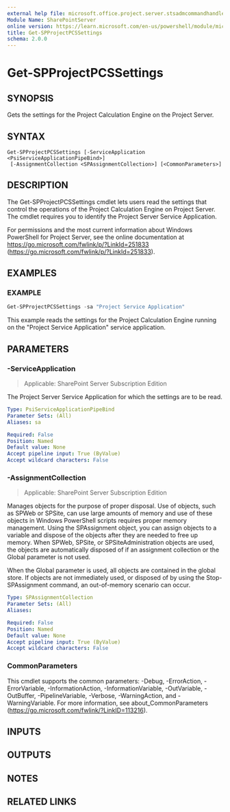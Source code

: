 ```yaml
---
external help file: microsoft.office.project.server.stsadmcommandhandler.dll-help.xml
Module Name: SharePointServer
online version: https://learn.microsoft.com/en-us/powershell/module/microsoft.sharepoint.powershell/get-spprojectpcssettings
title: Get-SPProjectPCSSettings
schema: 2.0.0
---
```


# Get-SPProjectPCSSettings

## SYNOPSIS
Gets the settings for the Project Calculation Engine on the Project Server.

## SYNTAX

```
Get-SPProjectPCSSettings [-ServiceApplication <PsiServiceApplicationPipeBind>]
 [-AssignmentCollection <SPAssignmentCollection>] [<CommonParameters>]
```

## DESCRIPTION
The Get-SPProjectPCSSettings cmdlet lets users read the settings that control the operations of the Project Calculation Engine on Project Server.
The cmdlet requires you to identify the Project Server Service Application.

For permissions and the most current information about Windows PowerShell for Project Server, see the online documentation at https://go.microsoft.com/fwlink/p/?LinkId=251833 (https://go.microsoft.com/fwlink/p/?LinkId=251833).

## EXAMPLES

### EXAMPLE
```powershell
Get-SPProjectPCSSettings -sa "Project Service Application"
```

This example reads the settings for the Project Calculation Engine running on the "Project Service Application" service application.

## PARAMETERS

### -ServiceApplication

> Applicable: SharePoint Server Subscription Edition

The Project Server Service Application for which the settings are to be read.

```yaml
Type: PsiServiceApplicationPipeBind
Parameter Sets: (All)
Aliases: sa

Required: False
Position: Named
Default value: None
Accept pipeline input: True (ByValue)
Accept wildcard characters: False
```

### -AssignmentCollection

> Applicable: SharePoint Server Subscription Edition

Manages objects for the purpose of proper disposal.
Use of objects, such as SPWeb or SPSite, can use large amounts of memory and use of these objects in Windows PowerShell scripts requires proper memory management.
Using the SPAssignment object, you can assign objects to a variable and dispose of the objects after they are needed to free up memory.
When SPWeb, SPSite, or SPSiteAdministration objects are used, the objects are automatically disposed of if an assignment collection or the Global parameter is not used.

When the Global parameter is used, all objects are contained in the global store.
If objects are not immediately used, or disposed of by using the Stop-SPAssignment command, an out-of-memory scenario can occur.

```yaml
Type: SPAssignmentCollection
Parameter Sets: (All)
Aliases:

Required: False
Position: Named
Default value: None
Accept pipeline input: True (ByValue)
Accept wildcard characters: False
```

### CommonParameters
This cmdlet supports the common parameters: -Debug, -ErrorAction, -ErrorVariable, -InformationAction, -InformationVariable, -OutVariable, -OutBuffer, -PipelineVariable, -Verbose, -WarningAction, and -WarningVariable. For more information, see about_CommonParameters (https://go.microsoft.com/fwlink/?LinkID=113216).

## INPUTS

## OUTPUTS

## NOTES

## RELATED LINKS
